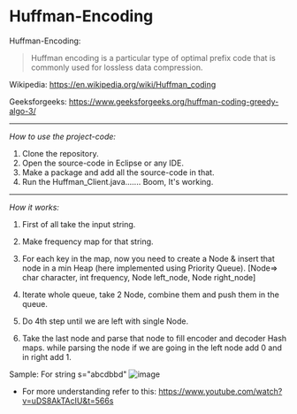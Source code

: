 

# **Huffman-Encoding**
Huffman-Encoding:
> Huffman encoding is a particular type of optimal prefix code that is commonly used for lossless data compression.

Wikipedia: https://en.wikipedia.org/wiki/Huffman_coding

Geeksforgeeks: https://www.geeksforgeeks.org/huffman-coding-greedy-algo-3/

------------

*How to use the project-code:*
1. Clone the repository.
2. Open the source-code in Eclipse or any IDE.
3. Make a package and add all the source-code in that.
4. Run the Huffman_Client.java....... Boom, It's working.

------------

*How it works:*
1. First of all take the input string. 

2. Make frequency map for that string.

3. For each key in the map, now you need to create a Node & insert that node in a min Heap (here implemented using Priority Queue).
[Node=> char character, int frequency, Node left_node, Node right_node]

4. Iterate whole queue, take 2 Node, combine them and push them in the queue. 

5. Do 4th step until we are left with single Node.

6. Take the last node and parse that node to fill encoder and decoder Hash maps.
while parsing the node if we are going in the left node add 0 and in right add 1.

Sample: For string s="abcdbbd"
![image](https://user-images.githubusercontent.com/73992468/115026910-a8653500-9ee0-11eb-91ce-5e710553064f.png)


-  For more understanding refer to this: https://www.youtube.com/watch?v=uDS8AkTAcIU&t=566s
